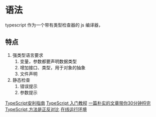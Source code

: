 # 语法
typescript 作为一个带有类型检查器的 js 编译器，

## 特点
1. 强类型语言要求
    1. 变量，参数都要声明数据类型
    2. 增加接口、类型，用于对象的抽象
    3. 文件声明
2. 静态检查
    1. 错误提示
    2. 参数提示

[TypeScript安利指南](https://juejin.im/post/5d8efeace51d45782b0c1bd6)
[TypeScript 入门教程](https://ts.xcatliu.com/)
[一篇朴实的文章带你30分钟捋完TypeScript,方法是正反对比](https://juejin.im/post/5d53a8895188257fad671cbc)
[在线运行环境](https://www.staging-typescript.org/play?#code/)